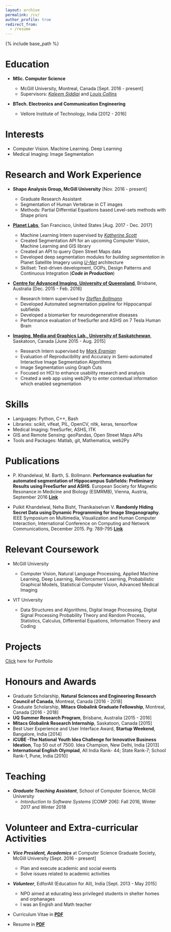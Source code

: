 ```yaml
---
layout: archive
permalink: /cv/
author_profile: true
redirect_from:
  - /resume
---
```


{% include base_path %}

Education
======
* **MSc. Computer Science**
  * McGill University, Montreal, Canada [Sept. 2016 - present]
  * Supervisors: [*Kaleem Siddiqi*](http://www.cim.mcgill.ca/~siddiqi/) and [*Louis Collins*](http://nist.mni.mcgill.ca/)
      
* **BTech. Electronics and Communication Engineering**
  * Vellore Institute of Technology, India [2012 - 2016]
 
Interests
======
* Computer Vision. Machine Learning. Deep Learning
* Medical Imaging: Image Segmentation

Research and Work Experience
======
* **Shape Analysis Group, McGill University** [Nov. 2016 - present]   
  * Graduate Research Assistant
  * Segmentation of Human Vertebrae in CT images
  * Methods: Partial Differntial Equations based Level-sets methods with Shape priors

* [**Planet Labs**](https://www.planet.com/), San Francisco, United States [Aug. 2017 - Dec. 2017]
  * Machine Learning Intern supervised by [*Katherine Scott*](https://www.linkedin.com/in/katherineascott/)
  * Created Segmentation API for an upcoming Computer Vision, Machine Learning and GIS library
  * Created an API to query Open Street Maps data
  * Developed deep segmentation modules for *building segmentation* in Planet Satellite Imagery using [*U-Net*](https://arxiv.org/abs/1505.04597) architecture
  * Skillset: Test-driven development, OOPs, Design Patterns and Continuous Integration (***Code in Production***)

* [**Centre for Advanced Imaging, University of Queensland**](https://cai.centre.uq.edu.au/), Brisbane, Australia [Dec. 2015 - Feb. 2016]
  * Research Intern supervised by [*Steffen Bollmann*](https://cai.centre.uq.edu.au/profile/115/steffen-bollmann)
  * Developed Automated segmentation pipeline for Hippocampal subfields
  * Developed a biomarker for neurodegenerative diseases
  * Performance evaluation of freeSurfer and ASHS on 7 Tesla Human Brain
  
* [**Imaging, Media and Graphics Lab., University of Saskatchewan**](https://www.cs.usask.ca/research/research-groups/imaging,-multimedia-and-graphics-img-lab.php), Saskatoon, Canada [June 2015 - Aug. 2015]
  * Research Intern supervised by [*Mark Eramian*](https://www.cs.usask.ca/faculty/eramian/)
  * Evaluation of Reproducibility and Accuracy in Semi-automated Interactive Image Segmentation Algorithms
  * Image Segmentation using Graph Cuts
  * Focused on HCI to enhance usability research and analysis
  * Created a web app using web2Py to enter contextual information which enabled segmentation
  
Skills
======

* Languages: Python, C++, Bash
* Libraries: scikit, vlfeat, PIL, OpenCV, nltk, keras, tensorflow
* Medical Imaging: freeSurfer, ASHS, ITK
* GIS and Remote Sensing: geoPandas, Open Street Maps APIs
* Tools and Packages: Matlab, git, Mathematica, web2Py

Publications
======

* P. Khandelwal, M. Barth, S. Bollmann. **Performance evaluation for automated segmentation of Hippocampus Subfields: Preliminary Results using FreeSurfer and ASHS**.  European Society for Magnetic Resonance in Medicine and Biology (ESMRMB), Vienna, Austria, September 2016 [**Link**](https://figshare.com/articles/Performance_evaluation_for_automated_segmentation_of_Hippocampus_Subfields_Preliminary_Results_using_FreeSurfer_and_ASHS/4272431)

* Pulkit Khandelwal, Neha Bisht, Thanikaiselvan V. **Randomly Hiding Secret Data using Dynamic Programming for Image Steganography**. IEEE Symposium on Multimedia, Visualization and Human Computer Interaction, International Conference on Computing and Network Communications, December 2015. Pg: 789-795 [**Link**](http://ieeexplore.ieee.org/abstract/document/7411278/)


Relevant Coursework
======
* McGill University
  * Computer Vision, Natural Language Processing, Applied Machine Learning, Deep Learning, Reinforcement Learning,                 Probabilistic Graphical Models, Statistical Computer Vision, Advanced Medical Imaging

* VIT University
  * Data Structures and Algorithms, Digital Image Processing, Digital Signal Processing
    Probability Theory and Random Process, Statistics, Calculus, Differential Equations, Information Theory and Coding
  
Projects
======
[Click](https://pulkit-khandelwal.github.io/portfolio/) here for Portfolio

Honours and Awards
======
* Graduate Scholarship, **Natural Sciences and Engineering Research Council of Canada**, Montreal, Canada [2016 - 2018]
* Graduate Scholarship, **Mitacs Globalink Graduate Fellowship**, Montreal, Canada [2016 - 2018]
* **UQ Summer Research Program**, Brisbane, Australia [2015 - 2016]
* **Mitacs Globalink Research Internship**, Saskatoon, Canada [2015]
* Best User Experience and User Interface Award, **Startup Weekend**, Bangalore, India [2014]
* **iCUBE -The National Youth Idea Challenge for Innovative Business Ideation**, Top 50 out of 7500. Idea Champion, New Delhi, India [2013]
* **International English Olympiad**, All India Rank- 44; State Rank-7; School Rank-1, Pune, India [2010]

Teaching
======
* ***Graduate Teaching Assistant***, School of Computer Science, McGill University
  * *Intorduction to Software Systems* [COMP 206]: Fall 2016, Winter 2017 and Winter 2018
  
Volunteer and Extra-curricular Activities
======
* ***Vice President, Academics*** at Computer Science Graduate Society, McGill University [Sept. 2016 - present]
  * Plan and execute academic and social events
  * Solve issues related to academic activities

* ***Volunteer***, EdforAll (Education for All), India [Sept. 2013 - May 2015]
  * NPO aimed at educating less privileged students in shelter homes and orphanages
  * I was an Engish and Math teacher

* Curriculum Vitae in [**PDF**](https://drive.google.com/file/d/1-m-YNU-oaeZ0YPdur52TzRR3A2EMt3gl/view?usp=sharing)
* Resume in [**PDF**](https://drive.google.com/file/d/11IVINYZccYlZ3LYf1Yuz8wY-l8eXNxoL/view?usp=sharing)
